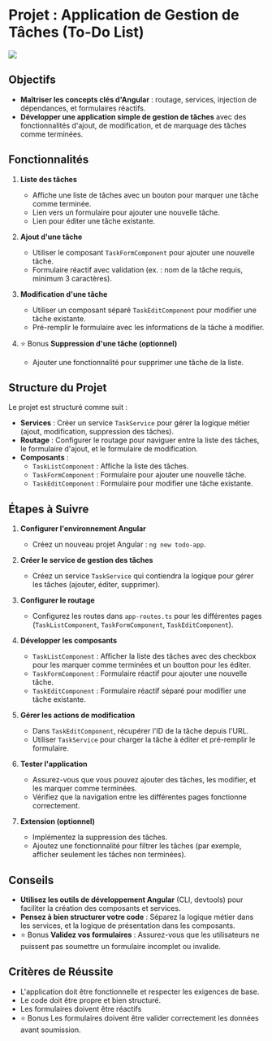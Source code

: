 # Projet : Application de Gestion de Tâches (To-Do List)

![](./src/assets/logo.png)

## Objectifs

- **Maîtriser les concepts clés d'Angular** : routage, services, injection de dépendances, et formulaires réactifs.
- **Développer une application simple de gestion de tâches** avec des fonctionnalités d'ajout, de modification, et de marquage des tâches comme terminées.

## Fonctionnalités

1. **Liste des tâches**
   - Affiche une liste de tâches avec un bouton pour marquer une tâche comme terminée.
   - Lien vers un formulaire pour ajouter une nouvelle tâche.
   - Lien pour éditer une tâche existante.

2. **Ajout d'une tâche**
   - Utiliser le composant `TaskFormComponent` pour ajouter une nouvelle tâche.
   - Formulaire réactif avec validation (ex. : nom de la tâche requis, minimum 3 caractères).

3. **Modification d'une tâche**
   - Utiliser un composant séparé `TaskEditComponent` pour modifier une tâche existante.
   - Pré-remplir le formulaire avec les informations de la tâche à modifier.

4. ⭐️ Bonus **Suppression d'une tâche (optionnel)**
   - Ajouter une fonctionnalité pour supprimer une tâche de la liste.

## Structure du Projet

Le projet est structuré comme suit :

- **Services** : Créer un service `TaskService` pour gérer la logique métier (ajout, modification, suppression des tâches).
- **Routage** : Configurer le routage pour naviguer entre la liste des tâches, le formulaire d'ajout, et le formulaire de modification.
- **Composants** :
  - `TaskListComponent` : Affiche la liste des tâches.
  - `TaskFormComponent` : Formulaire pour ajouter une nouvelle tâche.
  - `TaskEditComponent` : Formulaire pour modifier une tâche existante.

## Étapes à Suivre

1. **Configurer l'environnement Angular**
   - Créez un nouveau projet Angular : `ng new todo-app`.

2. **Créer le service de gestion des tâches**
   - Créez un service `TaskService` qui contiendra la logique pour gérer les tâches (ajouter, éditer, supprimer).

3. **Configurer le routage**
   - Configurez les routes dans `app-routes.ts` pour les différentes pages (`TaskListComponent`, `TaskFormComponent`, `TaskEditComponent`).

4. **Développer les composants**
   - `TaskListComponent` : Afficher la liste des tâches avec des checkbox pour les marquer comme terminées et un boutton pour les éditer.
   - `TaskFormComponent` : Formulaire réactif pour ajouter une nouvelle tâche.
   - `TaskEditComponent` : Formulaire réactif séparé pour modifier une tâche existante.

5. **Gérer les actions de modification**
   - Dans `TaskEditComponent`, récupérer l'ID de la tâche depuis l'URL.
   - Utiliser `TaskService` pour charger la tâche à éditer et pré-remplir le formulaire.

6. **Tester l'application**
   - Assurez-vous que vous pouvez ajouter des tâches, les modifier, et les marquer comme terminées.
   - Vérifiez que la navigation entre les différentes pages fonctionne correctement.

7. **Extension (optionnel)**
   - Implémentez la suppression des tâches.
   - Ajoutez une fonctionnalité pour filtrer les tâches (par exemple, afficher seulement les tâches non terminées).

## Conseils

- **Utilisez les outils de développement Angular** (CLI, devtools) pour faciliter la création des composants et services.
- **Pensez à bien structurer votre code** : Séparez la logique métier dans les services, et la logique de présentation dans les composants.
- ⭐️ Bonus **Validez vos formulaires** : Assurez-vous que les utilisateurs ne puissent pas soumettre un formulaire incomplet ou invalide.

## Critères de Réussite

- L'application doit être fonctionnelle et respecter les exigences de base.
- Le code doit être propre et bien structuré.
- Les formulaires doivent être réactifs
- ⭐️ Bonus Les formulaires doivent être valider correctement les données avant soumission.
